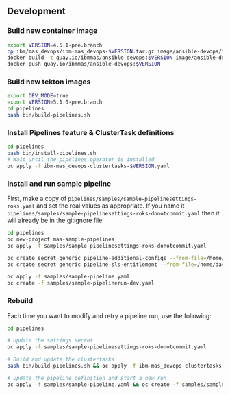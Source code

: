 ## Development


### Build new container image
```bash
export VERSION=4.5.1-pre.branch
cp ibm/mas_devops/ibm-mas_devops-$VERSION.tar.gz image/ansible-devops/ibm-mas_devops.tar.gz
docker build -t quay.io/ibmmas/ansible-devops:$VERSION image/ansible-devops
docker push quay.io/ibmmas/ansible-devops:$VERSION
```


### Build new tekton images
```bash
export DEV_MODE=true
export VERSION=5.1.0-pre.branch
cd pipelines
bash bin/build-pipelines.sh
```

### Install Pipelines feature & ClusterTask definitions
```bash
cd pipelines
bash bin/install-pipelines.sh
# Wait until the pipelines operator is installed
oc apply -f ibm-mas_devops-clustertasks-$VERSION.yaml
```

### Install and run sample pipeline
First, make a copy of `pipelines/samples/sample-pipelinesettings-roks.yaml` and set the real values as appropriate.  If you name it `pipelines/samples/sample-pipelinesettings-roks-donotcommit.yaml` then it will already be in the gitignore file

```bash
cd pipelines
oc new-project mas-sample-pipelines
oc apply -f samples/sample-pipelinesettings-roks-donotcommit.yaml

oc create secret generic pipeline-additional-configs --from-file=/home/david/masconfig/workspace_masdev.yaml
oc create secret generic pipeline-sls-entitlement --from-file=/home/david/masconfig/entitlement.lic

oc apply -f samples/sample-pipeline.yaml
oc create -f samples/sample-pipelinerun-dev.yaml
```


### Rebuild
Each time you want to modify and retry a pipeline run, use the following:

```bash
cd pipelines

# Update the settings secret
oc apply -f samples/sample-pipelinesettings-roks-donotcommit.yaml

# Build and update the clustertasks
bash bin/build-pipelines.sh && oc apply -f ibm-mas_devops-clustertasks-$VERSION.yaml

# Update the pipeline definition and start a new run
oc apply -f samples/sample-pipeline.yaml && oc create -f samples/sample-pipelinerun-dev.yaml
```